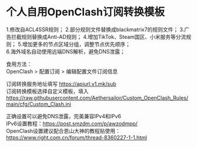 # 个人自用OpenClash订阅转换模板

1.修改自ACL4SSR规则；
2.部分规则文件替换成blackmatrix7的规则文件；
3.广告拦截规则替换成Anti-AD规则；
4.增加TikTok、Steam国区、小米服务等分流规则；
5.增加更多的节点区域分组，调整节点优先顺序；  
6.海外域名自动使用远端DNS解析，避免DNS泄露；  


食用方法：  
OpenClash > 配置订阅 > 编辑配置文件订阅信息  

订阅转换服务地址填写 https://apiurl.v1.mk/sub  
订阅转换模板选择自定义模板，填入 https://raw.githubusercontent.com/Aethersailor/Custom_OpenClash_Rules/main/cfg/Custom_Clash.ini  

正确设置可以避免DNS泄露，完美兼容IPv4和IPv6  
IPv6设置教程：https://post.smzdm.com/p/awzodmpp/  
OpenClash设置建议配合恩山大神的教程贴使用：https://www.right.com.cn/forum/thread-8360227-1-1.html
